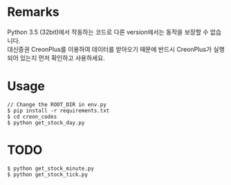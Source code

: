 # Remarks
Python 3.5 (32bit)에서 작동하는 코드로 다른 version에서는 동작을 보장할 수 없습니다.  
대신증권 CreonPlus를 이용하여 데이터를 받아오기 때문에 반드시 CreonPlus가 실행되어 있는지 먼저 확인하고 사용하세요.


# Usage
```
// Change the ROOT_DIR in env.py
$ pip install -r requirements.txt
$ cd creon_codes
$ python get_stock_day.py
```


# TODO
```
$ python get_stock_minute.py
$ python get_stock_tick.py
```

